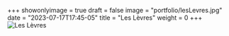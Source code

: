 +++
showonlyimage = true
draft = false
image = "portfolio/lesLevres.jpg"
date = "2023-07-17T17:45-05"
title = "Les Lèvres"
weight = 0
+++
![Les Lèvres](portfolio/lesLevres.jpg?raw=true)

